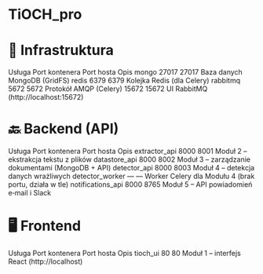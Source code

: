 # TiOCH_pro
# 🔧 Infrastruktura
Usługa	Port kontenera	Port hosta	Opis
mongo	27017	27017	Baza danych MongoDB (GridFS)
redis	6379	6379	Kolejka Redis (dla Celery)
rabbitmq	5672	5672	Protokół AMQP (Celery)
15672	15672	UI RabbitMQ (http://localhost:15672)

# 🔙 Backend (API)
Usługa	Port kontenera	Port hosta	Opis
extractor_api	8000	8001	Moduł 2 – ekstrakcja tekstu z plików
datastore_api	8000	8002	Moduł 3 – zarządzanie dokumentami (MongoDB + API)
detector_api	8000	8003	Moduł 4 – detekcja danych wrażliwych
detector_worker	—	—	Worker Celery dla Modułu 4 (brak portu, działa w tle)
notifications_api	8000	8765	Moduł 5 – API powiadomień e‑mail i Slack

# 🖥️ Frontend
Usługa	Port kontenera	Port hosta	Opis
tioch_ui	80	80	Moduł 1 – interfejs React (http://localhost)
